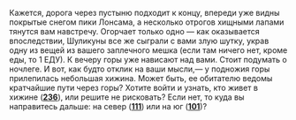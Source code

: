 Кажется, дорога через пустыню подходит к концу, впереди уже видны покрытые снегом пики Лонсама, а несколько отрогов хищными лапами тянутся вам навстречу. Огорчает только одно — как оказывается впоследствии, Шуликуны все же сыграли с вами злую шутку, украв одну из вещей из вашего заплечного мешка (если там ничего нет, кроме еды, то 1 ЕДУ). К вечеру горы уже нависают над вами. Стоит подумать о ночлеге. И вот, как будто отклик на ваши мысли,— у подножия горы прилепилась небольшая хижина. Может быть, ее обитателю ведомы кратчайшие пути через горы? Хотите войти и узнать, кто живет в хижине ([**236**](#n_236)), или решите не рисковать? Если нет, то куда вы направитесь дальше: на север ([**111**](#n_111)) или на юг ([**101**](#n_101))?

